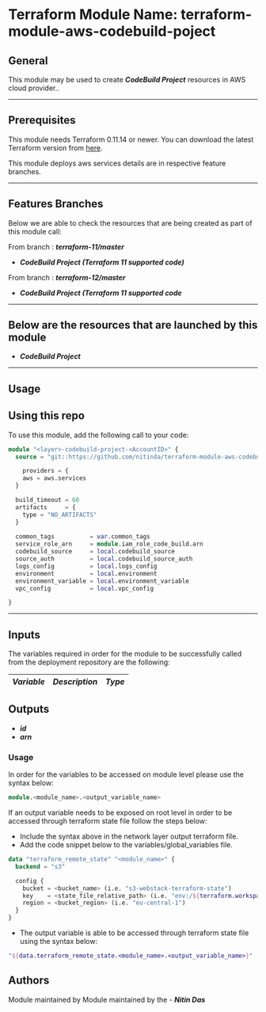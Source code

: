 # Terraform Module Name: terraform-module-aws-codebuild-poject


## General

This module may be used to create **_CodeBuild Project_** resources in AWS cloud provider..

---


## Prerequisites

This module needs Terraform 0.11.14 or newer.
You can download the latest Terraform version from [here](https://www.terraform.io/downloads.html).

This module deploys aws services details are in respective feature branches.

---

## Features Branches

Below we are able to check the resources that are being created as part of this module call:

From branch : **_terraform-11/master_**

* **_CodeBuild Project (Terraform 11 supported code)_**

From branch : **_terraform-12/master_**

* **_CodeBuild Project (Terraform 11 supported code_**


---

## Below are the resources that are launched by this module

* **_CodeBuild Project_**


---

## Usage

## Using this repo

To use this module, add the following call to your code:

```tf
module "<layer>-codebuild-project-<AccountID>" {
  source = "git::https://github.com/nitinda/terraform-module-aws-codebuild-project.git?ref=terraform-12/master"

    providers = {
    aws = aws.services
  }

  build_timeout = 60
  artifacts     = {
    type = "NO_ARTIFACTS"
  }
  
  common_tags          = var.common_tags
  service_role_arn     = module.iam_role_code_build.arn
  codebuild_source     = local.codebuild_source
  source_auth          = local.codebuild_source_auth
  logs_config          = local.logs_config
  environment          = local.environment 
  environment_variable = local.environment_variable
  vpc_config           = local.vpc_config

}
```
---

## Inputs

The variables required in order for the module to be successfully called from the deployment repository are the following:


|         **_Variable_**          |        **_Description_**            |   **_Type_**   |
|---------------------------------|-------------------------------------|----------------|





## Outputs

* **_id_**
* **_arn_**



### Usage
In order for the variables to be accessed on module level please use the syntax below:

```tf
module.<module_name>.<output_variable_name>
```

If an output variable needs to be exposed on root level in order to be accessed through terraform state file follow the steps below:

- Include the syntax above in the network layer output terraform file.
- Add the code snippet below to the variables/global_variables file.

```tf
data "terraform_remote_state" "<module_name>" {
  backend = "s3"

  config {
    bucket = <bucket_name> (i.e. "s3-webstack-terraform-state")
    key    = <state_file_relative_path> (i.e. "env:/${terraform.workspace}/4_Networking/terraform.tfstate")
    region = <bucket_region> (i.e. "eu-central-1")
  }
}
```

- The output variable is able to be accessed through terraform state file using the syntax below:

```tf
"${data.terraform_remote_state.<module_name>.<output_variable_name>}"
```

## Authors
Module maintained by Module maintained by the - **_Nitin Das_**